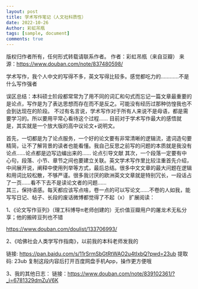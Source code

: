 ```yaml
---
layout: post
title: 学术写作笔记（人文社科质性）
date: 2022-10-26
Author: 彩虹吊瓶
tags: [sample, document]
comments: true
---
```

版权归作者所有，任何形式转载请联系作者。
作者：彩虹吊瓶（来自豆瓣）
来源：https://www.douban.com/note/837480598/

学术写作，我个人中文的写得不多，英文写得比较多。感觉都吃力的…………不是什么写作强者

误区总结：本科硕士阶段都常常为了用不同的词汇和句式而忘记一篇文章最重要的是论点，写作是为了表达思想而存在而不是反之。可能没有经历过那种彷惶我也不会到达现在的阶段。
不过有名言说，学术写作对于所有人来说不是母语，都是需要学习的。所以要用平常心看待这个过程……  目前对于学术写作最大的感悟就是，其实就是一个放大版的高中议论文+说明文。  

首先，一切都是为了论点服务，一个好的论文要有非常清晰的逻辑流，遣词造句要精简，让不了解背景的读者也能看懂。我自己反思之前写的问题的本质就是我没有论点……论点都是边写边编出来的……  论点引导文献
其次，一个段落一定要有中心句，段落、小节、章节之间也要建立关联。英文学术写作里比较注重首先介绍，中间展开说，阐释中使用列举等方式，最后总结。很多中文文章的最大问题在逻辑和用词比较松散，不够严谨。很多我讨厌的欧洲英文文章就是特别冗长，一段话占了一页……看不下去不是读论文者的问题……  
其三，保持语感。每天都应该写点啥，卷一点的可以写论文……不卷的人如我，能写写日记、帖子、长段的废话微博都觉得了不起（x） 
扩展阅读：

1、《论文写作豆列》（理工科博导π老师创建的）无价值豆瓣用户的屠龙术无私分享；他的搬砖豆列也不错

 https://www.douban.com/doulist/133706993/ 

2、《哈佛社会人类学写作指南》，以前我的本科老师发我的

链接: https://pan.baidu.com/s/11rSrmSbGtRtWAO2u4tIxbQ?pwd=23ub 提取码: 23ub 复制这段内容后打开百度网盘手机App，操作更方便哦

3、我的其他日志：
链接：https://www.douban.com/note/839102361/?_i=6781329dmZuV6K

